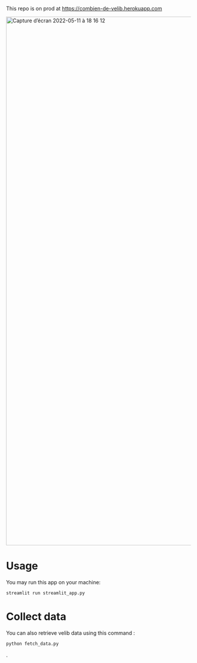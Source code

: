 This repo is on prod at https://combien-de-velib.herokuapp.com

<img width="1439" alt="Capture d’écran 2022-05-11 à 18 16 12" src="https://user-images.githubusercontent.com/78794233/167898135-404cf781-c4d4-4d51-945f-8ac661b04e3b.png">


# Usage

You may run this app on your machine:

``` bash
streamlit run streamlit_app.py
```


# Collect data

You can also retrieve velib data using this command :

``` bash
python fetch_data.py
```

.

